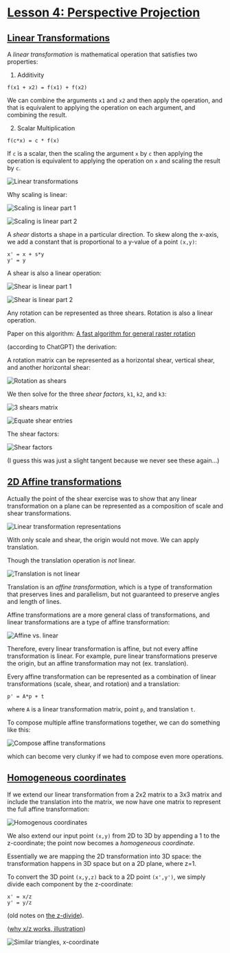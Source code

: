 # [Lesson 4: Perspective Projection](https://github.com/ssloy/tinyrenderer/wiki/Lesson-4:-Perspective-projection)

## [Linear Transformations](https://github.com/ssloy/tinyrenderer/wiki/Lesson-4:-Perspective-projection#linear-transformations)

A *linear transformation* is mathematical operation that satisfies two properties:

1. Additivity
```
f(x1 + x2) = f(x1) + f(x2)
```
We can combine the arguments `x1` and `x2` and then apply the operation, and that is equivalent to applying
the operation on each argument, and combining the result.

2. Scalar Multiplication
```
f(c*x) = c * f(x)
```
If `c` is a scalar, then the scaling the argument `x` by `c` then applying the operation is equivalent to
applying the operation on `x` and scaling the result by `c`.

![Linear transformations](images/linear-transformations-basics.png)

Why scaling is linear:

![Scaling is linear part 1](images/scale-linear-1.png)

![Scaling is linear part 2](images/scale-linear-2.png)

A *shear* distorts a shape in a particular direction. To skew along the x-axis, we add a constant that is proportional to a y-value of a point `(x,y)`:
```
x' = x + s*y
y' = y
```

A shear is also a linear operation:

![Shear is linear part 1](images/shear-linear-1.png)

![Shear is linear part 2](images/shear-linear-2.png)

Any rotation can be represented as three shears. Rotation is also a linear operation.

Paper on this algorithm: [A fast algorithm for general raster rotation](http://graphicsinterface.org/wp-content/uploads/gi1986-15.pdf)

(according to ChatGPT) the derivation:

A rotation matrix can be represented as a horizontal shear, vertical shear, and another horizontal shear:

![Rotation as shears](images/rotation-as-shears.png)

We then solve for the three *shear factors*, `k1`, `k2`, and `k3`:

![3 shears matrix](images/three-shears-matrix.png)

![Equate shear entries](images/equate-shears-to-rotation-entries.png)

The shear factors:

![Shear factors](images/shear-factors.png)

(I guess this was just a slight tangent because we never see these again...)

## [2D Affine transformations](https://github.com/ssloy/tinyrenderer/wiki/Lesson-4:-Perspective-projection#2d-affine-transformations)

Actually the point of the shear exercise was to show that any linear transformation on a plane can be represented as a composition of scale and shear transformations.

![Linear transformation representations](images/linear-transformation-representations.png)

With only scale and shear, the origin would not move. We can apply translation.

Though the translation operation is *not* linear.

![Translation is not linear](images/translation-not-linear.png)

Translation is an *affine transformation*, which is a type of transformation that preserves lines and parallelism, but not guaranteed to preserve angles and length of lines.

Affine transformations are a more general class of transformations, and linear transformations are a type of affine transformation:

![Affine vs. linear](images/affine-vs-linear-transformations.png)

Therefore, every linear transformation is affine, but not every affine transformation is linear. For example, pure linear transformations preserve the origin, but an affine transformation may not (ex. translation).

Every affine transformation can be represented as a combination of linear transformations (scale, shear, and rotation) and a translation:
```
p' = A*p + t
```

where `A` is a linear transformation matrix, point `p`, and translation `t`.

To compose multiple affine transformations together, we can do something like this:

![Compose affine transformations](images/composition-of-affine-transformations.png)

which can become very clunky if we had to compose even more operations.

## [Homogeneous coordinates](https://github.com/ssloy/tinyrenderer/wiki/Lesson-4:-Perspective-projection#homogeneous-coordinates)

If we extend our linear transformation from a 2x2 matrix to a 3x3 matrix and include the translation into the matrix, we now have one matrix to represent the full affine transformation:

![Homogenous coordinates](images/homogenous-coordinates.png)

We also extend our input point `(x,y)` from 2D to 3D by appending a 1 to the z-coordinate; the point now becomes a *homogeneous coordinate*.

Essentially we are mapping the 2D transformation into 3D space: the transformation happens in 3D space but on a 2D plane, where z=1.

To convert the 3D point `(x,y,z)` back to a 2D point `(x',y')`, we simply divide each component by the z-coordinate:
```
x' = x/z
y' = y/z
```

(old notes on [the z-divide](https://github.com/atskae/computer-graphics/tree/master/scratch-a-pixel/notes/01-introduction)).

([why x/z works, illustration](https://www.cse.unr.edu/~bebis/CS791E/Notes/PerspectiveProjection.pdf))

![Similar triangles, x-coordinate](images/similar-triangles-x-coordinate.png)
